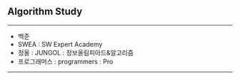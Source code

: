 ## Algorithm Study
---

- 백준
- SWEA : SW Expert Academy
- 정올 : JUNGOL : 정보올림피아드&알고리즘
- 프로그래머스 : programmers : Pro
--- 
